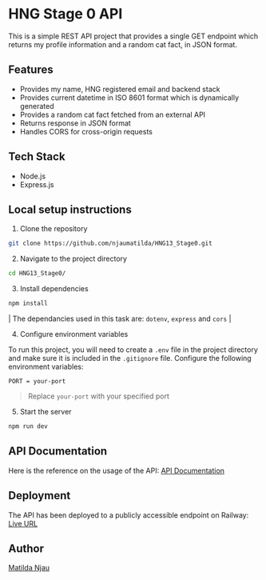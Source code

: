 # HNG Stage 0 API

This is a simple REST API project that provides a single GET endpoint which returns my profile information and a random cat fact, in JSON format.

## Features

- Provides my name, HNG registered email and backend stack
- Provides current datetime in ISO 8601 format which is dynamically generated
- Provides a random cat fact fetched from an external API
- Returns response in JSON format
- Handles CORS for cross-origin requests

## Tech Stack

- Node.js
- Express.js

## Local setup instructions

1. Clone the repository

```bash
git clone https://github.com/njaumatilda/HNG13_Stage0.git
```

2. Navigate to the project directory

```bash
cd HNG13_Stage0/
```

3. Install dependencies

```bash
npm install
```

| The dependancies used in this task are: `dotenv`, `express` and `cors` |

4. Configure environment variables

To run this project, you will need to create a `.env` file in the project directory and make sure it is included in the `.gitignore` file. Configure the following environment variables:

```env
PORT = your-port
```

> Replace `your-port` with your specified port

5. Start the server

```bash
npm run dev
```

## API Documentation

Here is the reference on the usage of the API:
[API Documentation](https://documenter.getpostman.com/view/38132076/2sB3QQJTMG)

## Deployment

The API has been deployed to a publicly accessible endpoint on Railway:
[Live URL](https://hng13stage0-production-850c.up.railway.app)

## Author

[Matilda Njau](https://github.com/njaumatilda)

